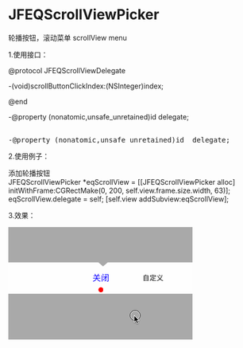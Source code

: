 # JFEQScrollViewPicker

轮播按钮，滚动菜单  scrollView menu

1.使用接口：   

@protocol JFEQScrollViewDelegate <NSObject>

-(void)scrollButtonClickIndex:(NSInteger)index;

@end

-@property (nonatomic,unsafe_unretained)id <JFEQScrollViewDelegate> delegate;

<pre><oc>
-@property (nonatomic,unsafe_unretained)id <JFEQScrollViewDelegate> delegate;
</oc></pre>
2.使用例子：   

添加轮播按钮    
JFEQScrollViewPicker *eqScrollView = [[JFEQScrollViewPicker alloc] initWithFrame:CGRectMake(0, 200, self.view.frame.size.width, 63)];
eqScrollView.delegate = self;
[self.view addSubview:eqScrollView];  
    
3.效果：   

![轮播按钮效果图](scrollViewPicker.gif)
